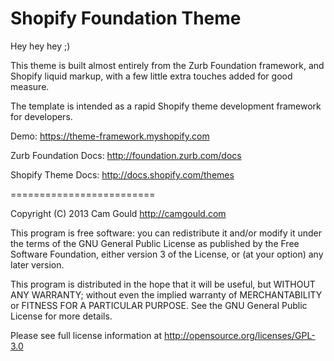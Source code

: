 Shopify Foundation Theme
========================

Hey hey hey ;)

This theme is built almost entirely from the Zurb Foundation framework, and Shopify liquid markup, with a few little extra touches added for good measure.

The template is intended as a rapid Shopify theme development framework for developers.

Demo: https://theme-framework.myshopify.com

Zurb Foundation Docs: http://foundation.zurb.com/docs

Shopify Theme Docs: http://docs.shopify.com/themes

=========================

Copyright (C) 2013 Cam Gould http://camgould.com

This program is free software: you can redistribute it and/or modify it under the terms of the GNU General Public License as published by the Free Software Foundation, either version 3 of the License, or (at your option) any later version.

This program is distributed in the hope that it will be useful, but WITHOUT ANY WARRANTY; without even the implied warranty of MERCHANTABILITY or FITNESS FOR A PARTICULAR PURPOSE. See the GNU General Public License for more details.

Please see full license information at http://opensource.org/licenses/GPL-3.0
